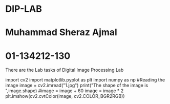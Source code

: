 # DIP-LAB
# Muhammad Sheraz Ajmal
# 01-134212-130

There are the Lab tasks of Digital Image Processing Lab


import cv2 
import matplotlib.pyplot as plt 
import numpy as np
#Reading the image 
image = cv2.imread("1.jpg")
print("The shape of the image is ",image.shape)
#image = image + 60
image = image * 2
plt.imshow(cv2.cvtColor(image, cv2.COLOR_BGR2RGB))
